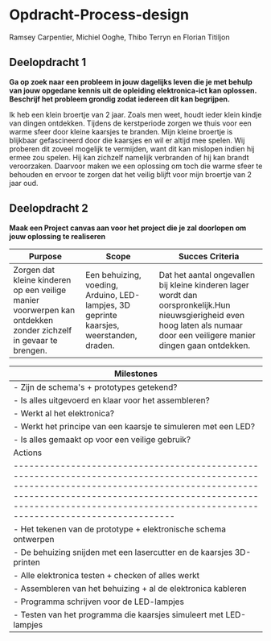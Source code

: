 # Opdracht-Process-design
Ramsey Carpentier, Michiel Ooghe, Thibo Terryn en  Florian Titiljon

## Deelopdracht 1
**Ga op zoek naar een probleem in jouw dagelijks leven die je met behulp van jouw opgedane kennis uit de opleiding elektronica-ict kan oplossen. Beschrijf het probleem grondig zodat iedereen dit kan begrijpen.**

Ik heb een klein broertje van 2 jaar. Zoals men weet, houdt ieder klein kindje van dingen ontdekken. 
Tijdens de kerstperiode zorgen we thuis voor een warme sfeer door kleine kaarsjes te branden. 
Mijn kleine broertje is blijkbaar gefascineerd door die kaarsjes en wil er altijd mee spelen. 
Wij proberen dit zoveel mogelijk te vermijden, want dit kan mislopen indien hij ermee zou spelen.
Hij kan zichzelf namelijk verbranden of hij kan brandt veroorzaken.
Daarvoor maken we een oplossing om toch die warme sfeer te behouden en ervoor te zorgen dat het veilig blijft voor mijn broertje van 2 jaar oud.

## Deelopdracht 2
**Maak een Project canvas aan voor het project die je zal doorlopen om jouw oplossing te realiseren**

| Purpose                                                                                                        | Scope                                                                                   | Succes Criteria                                               |
|----------------------------------------------------------------------------------------------------------------|-----------------------------------------------------------------------------------------|---------------------------------------------------------------|
| Zorgen dat kleine kinderen op een veilige manier voorwerpen kan ontdekken zonder zichzelf in gevaar te brengen.| Een behuizing, voeding, Arduino, LED-lampjes, 3D geprinte kaarsjes, weerstanden, draden.| Dat het aantal ongevallen bij kleine kinderen lager wordt dan oorspronkelijk.Hun nieuwsgierigheid even hoog laten als numaar door een veiligere manier dingen gaan ontdekken.|

| Milestones                                                                                                                                                                                                                                                                  |
|--------------------------------------------------------------------------------------------------------------------------------------------------------------------------------------------------------------------------------------------------------------------------|
|- Zijn de schema's + prototypes getekend?                              |
|- Is alles uitgevoerd en klaar voor het assembleren?                   |
|- Werkt al het elektronica?                                            |
|- Werkt het principe van een kaarsje te simuleren met een LED?         |
|- Is alles gemaakt op voor een veilige gebruik?                        |
| Actions                                                                                                                                                                                                                                                                  |
|--------------------------------------------------------------------------------------------------------------------------------------------------------------------------------------------------------------------------------------------------------------------------|
|- Het tekenen van de prototype + elektronische schema ontwerpen        |
|- De behuizing snijden met een lasercutter en de kaarsjes 3D-printen   |
|- Alle elektronica testen + checken of alles werkt                     |
|- Assembleren van het behuizing + al de elektronica kableren           |
|- Programma schrijven voor de LED-lampjes                              |
|- Testen van het programma die kaarsjes simuleert met LED-lampjes      |                                                                                                                                                                                                   

